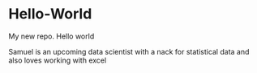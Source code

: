 # Hello-World
My new repo.
Hello world

Samuel is an upcoming data scientist with a nack for statistical data and also loves working with excel
